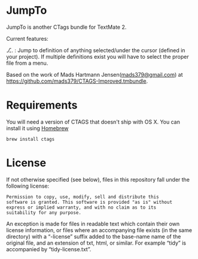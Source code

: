 # JumpTo

JumpTo is another CTags bundle for TextMate 2.

Current features:

⎇. : Jump to definition of anything selected/under the cursor (defined in your project). If multiple definitions exist you will have to select the proper file from a menu.

Based on the work of Mads Hartmann Jensen(mads379@gmail.com) at https://github.com/mads379/CTAGS-Improved.tmbundle.

# Requirements

You will need a version of CTAGS that doesn't ship with OS X. You can install it using [Homebrew](http://mxcl.github.com/homebrew/)

	brew install ctags

# License

If not otherwise specified (see below), files in this repository fall under the following license:

	Permission to copy, use, modify, sell and distribute this
	software is granted. This software is provided "as is" without
	express or implied warranty, and with no claim as to its
	suitability for any purpose.

An exception is made for files in readable text which contain their own license information, or files where an accompanying file exists (in the same directory) with a “-license” suffix added to the base-name name of the original file, and an extension of txt, html, or similar. For example “tidy” is accompanied by “tidy-license.txt”.